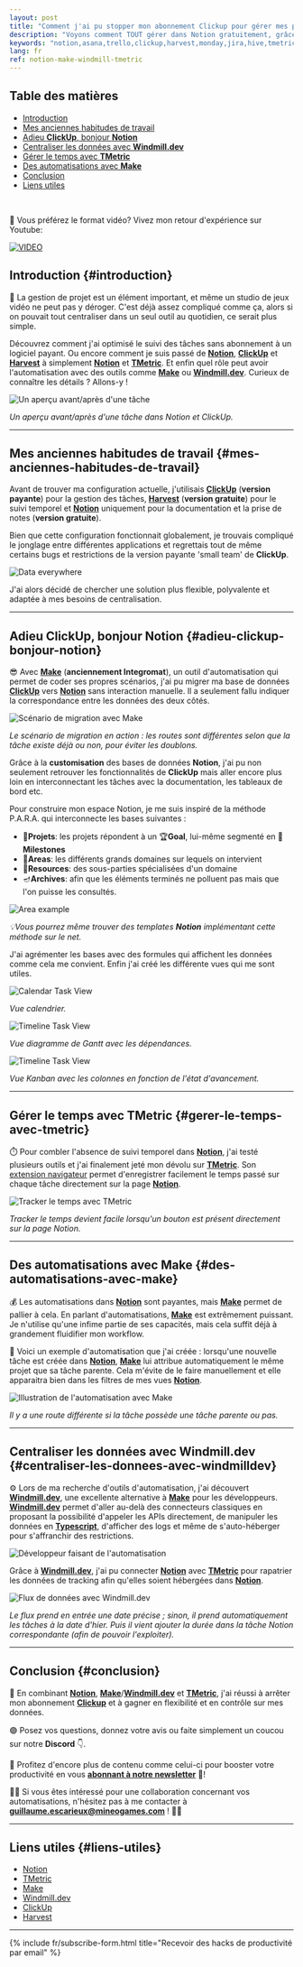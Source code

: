 ```yaml
---
layout: post
title: "Comment j'ai pu stopper mon abonnement Clickup pour gérer mes projets dans Notion, gratuitement 😊"
description: "Voyons comment TOUT gérer dans Notion gratuitement, grâce à l'automatisation. Plus besoin de changer de logiciel pour la documentation, la gestion des tâches et le suivi du temps."
keywords: "notion,asana,trello,clickup,harvest,monday,jira,hive,tmetric,make,integromat,windmill,windmill.dev,automation,productivity,projet,management,gestion de projet,google calendar,home,agenda,software,logiciel,centralisé,centraliser,centralisation,programme,tool,app,hack,meilleur outil,meilleur site,ultime,free,cheap,migrate,migration,comment,lequel,choisie,facile,gratuit,zéro,euro,pas cher,trop cher,optimisation,scénario,flow,mineo games,workflow,flux de travail,organiser,collaboration d'équipe,team,travail,work,gantt,kanban,agile,customisable,smartsheet,free-trial,per-month,sync,streamline,échéance,prioriser,cloud,mobile apps,facilement,tracer,trace,tracabilité,time-tracking,tableau de bord,dashboard,workflows,dates,meeting,réunion,wrike,zapier,spreasheet,database,table, base de données,tableau,notion vs clickup,vs,harvest vs tmetric,top,compare,comparatif,graphique,zoho,automatiser,collaborer,intuitif,compétiteur,compétition"
lang: fr
ref: notion-make-windmill-tmetric
---
```


<!-- table-des-matieres -->

## Table des matières

* <a href="#introduction" class="page-scroll">Introduction</a>
* <a href="#mes-anciennes-habitudes-de-travail" class="page-scroll">Mes anciennes habitudes de travail</a>
* <a href="#adieu-clickup-bonjour-notion" class="page-scroll">Adieu **ClickUp**, bonjour **Notion**</a>
* <a href="#centraliser-les-donnees-avec-windmilldev" class="page-scroll">Centraliser les données avec **Windmill.dev**</a>
* <a href="#gerer-le-temps-avec-tmetric" class="page-scroll">Gérer le temps avec **TMetric**</a>
* <a href="#des-automatisations-avec-make" class="page-scroll">Des automatisations avec **Make**</a>
* <a href="#conclusion" class="page-scroll">Conclusion</a>
* <a href="#liens-utiles" class="page-scroll">Liens utiles</a>

<!-- table-des-matieres -->
<br/>

 🎥 Vous préférez le format vidéo? Vivez mon retour d'expérience sur Youtube:


[![VIDEO](https://i.imgur.com/i8GGx42.jpeg)](https://youtu.be/SIRQza-bCKw "Regarder sur Youtube")

## Introduction {#introduction}

🚀 La gestion de projet est un élément important, et même un studio de jeux vidéo ne peut pas y déroger. C'est déjà assez compliqué comme ça, alors si on pouvait tout centraliser dans un seul outil au quotidien, ce serait plus simple. 

Découvrez comment j'ai optimisé le suivi des tâches sans abonnement à un logiciel payant. 
Ou encore comment je suis passé de **[Notion](https://affiliate.notion.so/ooivbv8j8mmc)**, **[ClickUp](http://clickup.com/teams/project-management)** et **[Harvest](http://try.hrv.st/3-126651)** à simplement **[Notion](https://affiliate.notion.so/ooivbv8j8mmc)**  et **[TMetric](https://secure.2checkout.com/affiliate.php?ACCOUNT=INDEVART&AFFILIATE=217200&PATH=https%3A%2F%2Ftmetric.com%2F%3FAFFILIATE%3D217200)**. Et enfin quel rôle peut avoir l'automatisation avec des outils comme **[Make](https://www.make.com/en/register?pc=mineogames)** ou **[Windmill.dev](https://windmill.dev)**. Curieux de connaître les détails ? Allons-y !


<img src="https://i.imgur.com/4BYy8DL.png" alt="Un aperçu avant/après d'une tâche"  class="medium"/>

_Un aperçu avant/après d'une tâche dans Notion et ClickUp._

---

## Mes anciennes habitudes de travail {#mes-anciennes-habitudes-de-travail}

Avant de trouver ma configuration actuelle, j'utilisais **[ClickUp](http://clickup.com/teams/project-management)** (**version payante**) pour la gestion des tâches, **[Harvest](http://try.hrv.st/3-126651)** (**version gratuite**) pour le suivi temporel et **[Notion](https://affiliate.notion.so/ooivbv8j8mmc)** uniquement pour la documentation et la prise de notes (**version gratuite**). 

Bien que cette configuration fonctionnait globalement, je trouvais compliqué le jonglage entre différentes applications et regrettais tout de même certains bugs et restrictions de la version payante 'small team' de **ClickUp**. 

<img src="https://media1.tenor.com/m/IQ6Z-aPhr1wAAAAd/date-everywhere-data.gif" alt="Data everywhere"  class="small"/>


J'ai alors décidé de chercher une solution plus flexible, polyvalente et adaptée à mes besoins de centralisation.

---

## Adieu ClickUp, bonjour Notion {#adieu-clickup-bonjour-notion}

😎 Avec **[Make](https://www.make.com/en/register?pc=mineogames)** (**anciennement Integromat**), un outil d'automatisation qui permet de coder ses propres scénarios, j'ai pu migrer ma base de données **[ClickUp](http://clickup.com/teams/project-management)** vers **[Notion](https://affiliate.notion.so/ooivbv8j8mmc)** sans interaction manuelle. Il a seulement fallu indiquer la correspondance entre les données des deux côtés.

<img src="https://i.imgur.com/1zLgd1J.gif" alt="Scénario de migration avec Make"  class="large"/>

_Le scénario de migration en action : les routes sont différentes selon que la tâche existe déjà ou non, pour éviter les doublons._

 Grâce à la **customisation** des bases de données **Notion**, j'ai pu non seulement retrouver les fonctionnalités de **ClickUp** mais aller encore plus loin en interconnectant les tâches avec la documentation, les tableaux de bord etc.

Pour construire mon espace Notion, je me suis inspiré de la méthode P.A.R.A. qui interconnecte les bases suivantes :
* 🚧**Projets**: les projets répondent à un 🏆**Goal**, lui-même segmenté en 📍**Milestones** 
* 🎨**Areas**: les différents grands domaines sur lequels on intervient
* 📁**Resources**: des sous-parties spécialisées d'un domaine
* 🪔**Archives**: afin que les éléments terminés ne polluent pas mais que l'on puisse les consultés. 

<img src="https://i.imgur.com/x61V3xL.png" alt="Area example"  class="small"/>


_💡Vous pourrez même trouver des templates **Notion** implémentant cette méthode sur le net._

J'ai agrémenter les bases avec des formules qui affichent les données comme cela me convient. Enfin j'ai créé les différente vues qui me sont utiles.

<img src="https://i.imgur.com/MuBPJsX.png" alt="Calendar Task View"  class="medium"/>

_Vue calendrier._

<img src="https://i.imgur.com/iuvPOTc.png" alt="Timeline Task View"  class="medium"/>

_Vue diagramme de Gantt avec les dépendances._    

<img src="https://i.imgur.com/6NdZy1P.png" alt="Timeline Task View"  class="medium"/>

_Vue Kanban avec les colonnes en fonction de l'état d'avancement._

---

## **Gérer le temps avec TMetric** {#gerer-le-temps-avec-tmetric}

⏱️ Pour combler l'absence de suivi temporel dans **[Notion](https://affiliate.notion.so/ooivbv8j8mmc)**, j'ai testé plusieurs outils et j'ai finalement jeté mon dévolu sur **[TMetric](https://secure.2checkout.com/affiliate.php?ACCOUNT=INDEVART&AFFILIATE=217200&PATH=https%3A%2F%2Ftmetric.com%2F%3FAFFILIATE%3D217200)**. Son [extension navigateur](https://tmetric.com/help/apps/browser-extension/how-to-install-browser-extension) permet d'enregistrer facilement le temps passé sur chaque tâche directement sur la page **[Notion](https://affiliate.notion.so/ooivbv8j8mmc)**.

<img src="https://i.imgur.com/1T31Buq.png" alt="Tracker le temps avec TMetric"  class="medium"/>

_Tracker le temps devient facile lorsqu'un bouton est présent directement sur la page Notion._

---

## Des automatisations avec **Make** {#des-automatisations-avec-make}

💰 Les automatisations dans **[Notion](https://affiliate.notion.so/ooivbv8j8mmc)** sont payantes, mais **[Make](https://www.make.com/en/register?pc=mineogames)** permet de pallier à cela. En parlant d'automatisations, **[Make](https://www.make.com/en/register?pc=mineogames)** est extrêmement puissant. Je n'utilise qu'une infime partie de ses capacités, mais cela suffit déjà à grandement fluidifier mon workflow.

🎉 Voici un exemple d'automatisation que j'ai créée : lorsqu'une nouvelle tâche est créée dans **[Notion](https://affiliate.notion.so/ooivbv8j8mmc)**, **[Make](https://www.make.com/en/register?pc=mineogames)** lui attribue automatiquement le même projet que sa tâche parente. Cela m'évite de le faire manuellement et elle apparaitra bien dans les filtres de mes vues **[Notion](https://affiliate.notion.so/ooivbv8j8mmc)**.

<img src="https://i.imgur.com/WNBXMnc.png" alt="Illustration de l'automatisation avec Make"  class="medium"/>

_Il y a une route différente si la tâche possède une tâche parente ou pas._

---

## Centraliser les données avec **Windmill.dev** {#centraliser-les-donnees-avec-windmilldev}

⚙️ Lors de ma recherche d'outils d'automatisation, j'ai découvert **[Windmill.dev](https://windmill.dev)**, une excellente alternative à **[Make](https://www.make.com/en/register?pc=mineogames)** pour les développeurs. **[Windmill.dev](https://windmill.dev)** permet d'aller au-delà des connecteurs classiques en proposant la possibilité d'appeler les APIs directement, de manipuler les données en **[Typescript](https://www.typescriptlang.org/)**, d'afficher des logs et même de s'auto-héberger pour s'affranchir des restrictions. 

<img src="https://media0.giphy.com/media/qgQUggAC3Pfv687qPC/giphy.gif" alt="Développeur faisant de l'automatisation"  class="small"/>

Grâce à **[Windmill.dev](https://windmill.dev)**, j'ai pu connecter **[Notion](https://affiliate.notion.so/ooivbv8j8mmc)** avec **[TMetric](https://secure.2checkout.com/affiliate.php?ACCOUNT=INDEVART&AFFILIATE=217200&PATH=https%3A%2F%2Ftmetric.com%2F%3FAFFILIATE%3D217200)** pour rapatrier les données de tracking afin qu'elles soient hébergées dans **[Notion](https://affiliate.notion.so/ooivbv8j8mmc)**.

<img src="https://i.imgur.com/s0YTioq.png" alt="Flux de données avec Windmill.dev"  class="small"/>

_Le flux prend en entrée une date précise ; sinon, il prend automatiquement les tâches à la date d'hier. Puis il vient ajouter la durée dans la tâche Notion correspondante (afin de pouvoir l'exploiter)._


---

## Conclusion {#conclusion}

🌟 En combinant **[Notion](https://affiliate.notion.so/ooivbv8j8mmc)**, **[Make](https://www.make.com/en/register?pc=mineogames)**/**[Windmill.dev](https://windmill.dev)** et **[TMetric](https://secure.2checkout.com/affiliate.php?ACCOUNT=INDEVART&AFFILIATE=217200&PATH=https%3A%2F%2Ftmetric.com%2F%3FAFFILIATE%3D217200)**, j'ai réussi à arrêter mon abonnement **[Clickup](http://clickup.com/teams/project-management)** et à gagner en flexibilité et en contrôle sur mes données. 

🟣 Posez vos questions, donnez votre avis ou faite simplement un coucou sur notre **Discord** 👇.

📧 Profitez d'encore plus de contenu comme celui-ci pour booster votre productivité en vous **[abonnant à notre newsletter](https://mailchi.mp/8e056808ead5/mineo-games-newsletter)** 💌! 

🤝✨ Si vous êtes intéressé pour une collaboration concernant vos automatisations, n'hésitez pas à me contacter à **[guillaume.escarieux@mineogames.com](mailto:guillaume.escarieux@mineogames.com)** ! 🤝✨

---

## Liens utiles {#liens-utiles}

* <a href="https://affiliate.notion.so/ooivbv8j8mmc">Notion</a>
* <a href="https://secure.2checkout.com/affiliate.php?ACCOUNT=INDEVART&AFFILIATE=217200&PATH=https%3A%2F%2Ftmetric.com%2F%3FAFFILIATE%3D217200">TMetric</a>
* <a href="https://www.make.com/en/register?pc=mineogames">Make</a>
* <a href="https://windmill.dev">Windmill.dev</a>
* <a href="http://clickup.com/teams/project-management">ClickUp</a>
* <a href="http://try.hrv.st/3-126651" class="external">Harvest</a>

---

{% include fr/subscribe-form.html title="Recevoir des hacks de productivité par email" %}